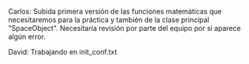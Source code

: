 Carlos: Subida primera versión de las funciones matemáticas que necesitaremos para la práctica
y también de la clase principal "SpaceObject". Necesitaría revisión por parte del equipo por si
aparece algún error.

David: Trabajando en init_conf.txt
